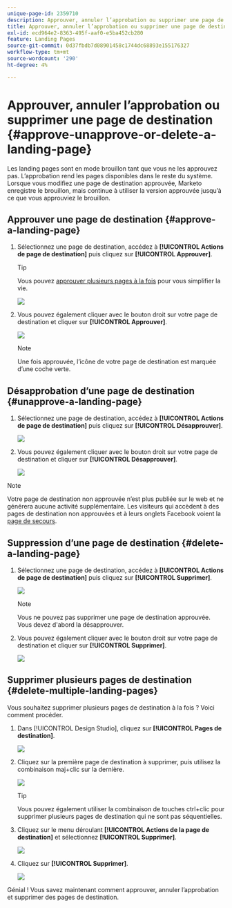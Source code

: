 ```yaml
---
unique-page-id: 2359710
description: Approuver, annuler l’approbation ou supprimer une page de destination - Documents Marketo - Documentation du produit
title: Approuver, annuler l’approbation ou supprimer une page de destination
exl-id: ecd964e2-8363-495f-aaf0-e5ba452cb280
feature: Landing Pages
source-git-commit: 0d37fbdb7d08901458c1744dc68893e155176327
workflow-type: tm+mt
source-wordcount: '290'
ht-degree: 4%

---
```


# Approuver, annuler l’approbation ou supprimer une page de destination {#approve-unapprove-or-delete-a-landing-page}

Les landing pages sont en mode brouillon tant que vous ne les approuvez pas. L’approbation rend les pages disponibles dans le reste du système. Lorsque vous modifiez une page de destination approuvée, Marketo enregistre le brouillon, mais continue à utiliser la version approuvée jusqu’à ce que vous approuviez le brouillon.

## Approuver une page de destination {#approve-a-landing-page}

1. Sélectionnez une page de destination, accédez à **[!UICONTROL Actions de page de destination]** puis cliquez sur **[!UICONTROL Approuver]**.

   >[!TIP]
   >
   >Vous pouvez [approuver plusieurs pages à la fois](/help/marketo/product-docs/demand-generation/landing-pages/landing-page-actions/approve-multiple-landing-pages-at-once.md) pour vous simplifier la vie.

   ![](assets/image2014-9-16-15-3a28-3a22.png)

1. Vous pouvez également cliquer avec le bouton droit sur votre page de destination et cliquer sur **[!UICONTROL Approuver]**.

   ![](assets/image2014-9-16-15-3a30-3a4.png)

   >[!NOTE]
   >
   >Une fois approuvée, l’icône de votre page de destination est marquée d’une coche verte.

## Désapprobation d’une page de destination {#unapprove-a-landing-page}

1. Sélectionnez une page de destination, accédez à **[!UICONTROL Actions de page de destination]** puis cliquez sur **[!UICONTROL Désapprouver]**.

   ![](assets/image2014-9-16-15-3a31-3a8.png)

1. Vous pouvez également cliquer avec le bouton droit sur votre page de destination et cliquer sur **[!UICONTROL Désapprouver]**.

   ![](assets/image2014-9-16-15-3a31-3a34.png)

>[!NOTE]
>
>Votre page de destination non approuvée n’est plus publiée sur le web et ne générera aucune activité supplémentaire. Les visiteurs qui accèdent à des pages de destination non approuvées et à leurs onglets Facebook voient la [page de secours](/help/marketo/product-docs/administration/settings/set-a-fallback-page.md).

## Suppression d’une page de destination {#delete-a-landing-page}

1. Sélectionnez une page de destination, accédez à **[!UICONTROL Actions de page de destination]** puis cliquez sur **[!UICONTROL Supprimer]**.

   ![](assets/image2014-9-16-15-3a49-3a59.png)

   >[!NOTE]
   >
   >Vous ne pouvez pas supprimer une page de destination approuvée. Vous devez d&#39;abord la désapprouver.

1. Vous pouvez également cliquer avec le bouton droit sur votre page de destination et cliquer sur **[!UICONTROL Supprimer]**.

   ![](assets/image2014-9-16-15-3a50-3a40.png)

## Supprimer plusieurs pages de destination {#delete-multiple-landing-pages}

Vous souhaitez supprimer plusieurs pages de destination à la fois ? Voici comment procéder.

1. Dans [!UICONTROL Design Studio], cliquez sur **[!UICONTROL Pages de destination]**.

   ![](assets/one.png)

1. Cliquez sur la première page de destination à supprimer, puis utilisez la combinaison maj+clic sur la dernière.

   ![](assets/two.png)

   >[!TIP]
   >
   >Vous pouvez également utiliser la combinaison de touches ctrl+clic pour supprimer plusieurs pages de destination qui ne sont pas séquentielles.

1. Cliquez sur le menu déroulant **[!UICONTROL Actions de la page de destination]** et sélectionnez **[!UICONTROL Supprimer]**.

   ![](assets/three.png)

1. Cliquez sur **[!UICONTROL Supprimer]**.

   ![](assets/four.png)

Génial ! Vous savez maintenant comment approuver, annuler l’approbation et supprimer des pages de destination.
